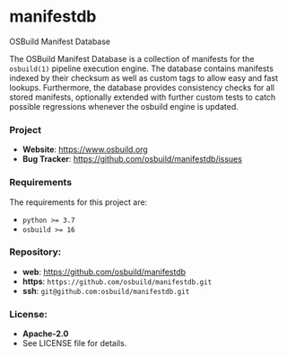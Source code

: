 manifestdb
==========

OSBuild Manifest Database

The OSBuild Manifest Database is a collection of manifests for the `osbuild(1)`
pipeline execution engine. The database contains manifests indexed by their
checksum as well as custom tags to allow easy and fast lookups. Furthermore,
the database provides consistency checks for all stored manifests, optionally
extended with further custom tests to catch possible regressions whenever the
osbuild engine is updated.

### Project

 * **Website**: <https://www.osbuild.org>
 * **Bug Tracker**: <https://github.com/osbuild/manifestdb/issues>

### Requirements

The requirements for this project are:

 * `python >= 3.7`
 * `osbuild >= 16`

### Repository:

 - **web**:   <https://github.com/osbuild/manifestdb>
 - **https**: `https://github.com/osbuild/manifestdb.git`
 - **ssh**:   `git@github.com:osbuild/manifestdb.git`

### License:

 - **Apache-2.0**
 - See LICENSE file for details.
